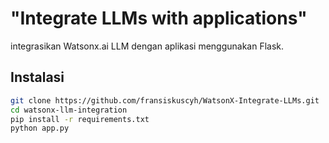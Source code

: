 <h1>"Integrate LLMs with applications"</h1>


<p>integrasikan Watsonx.ai LLM dengan aplikasi menggunakan Flask.</p>

## Instalasi
```bash
git clone https://github.com/fransiskuscyh/WatsonX-Integrate-LLMs.git
cd watsonx-llm-integration
pip install -r requirements.txt
python app.py
